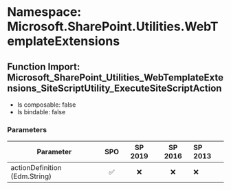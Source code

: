 # Namespace: Microsoft.SharePoint.Utilities.WebTemplateExtensions

## Function Import: Microsoft_SharePoint_Utilities_WebTemplateExtensions_SiteScriptUtility_ExecuteSiteScriptAction

- Is composable: false
- Is bindable: false

### Parameters

Parameter | SPO | SP 2019 | SP 2016 | SP 2013
----------|:---:|:-------:|:-------:|:-------
actionDefinition (Edm.String) | ✅ | ❌ | ❌ | ❌